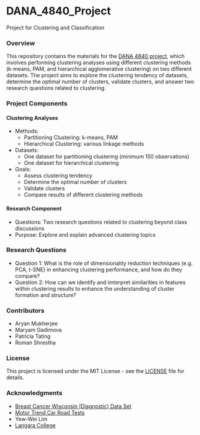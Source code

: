 # DANA_4840_Project
Project for Clustering and Classification

### Overview

This repository contains the materials for the [DANA 4840 project](DANA%204840%20Project%20Details.pdf), which involves
performing clustering analyses using
different clustering methods (k-means, PAM, and hierarchical agglomerative clustering) on two different datasets. The
project aims to explore the clustering tendency of datasets, determine the optimal number of clusters, validate
clusters, and answer two research questions related to clustering.

### Project Components

#### Clustering Analyses

- Methods:
    - Partitioning Clustering: k-means, PAM
    - Hierarchical Clustering: various linkage methods
- Datasets:
    - One dataset for partitioning clustering (minimum 150 observations)
    - One dataset for hierarchical clustering
- Goals:
    - Assess clustering tendency
    - Determine the optimal number of clusters
    - Validate clusters
    - Compare results of different clustering methods

#### Research Component

- Questions: Two research questions related to clustering beyond class discussions
- Purpose: Explore and explain advanced clustering topics

### Research Questions

- Question 1: What is the role of dimensionality reduction techniques (e.g. PCA, t-SNE) in enhancing clustering
  performance, and how do they compare?
- Question 2: How can we identify and imterpret similarities in features within clustering results to enhance the
  understanding of cluster formation and structure?

### Contributors

- Aryan Mukherjee
- Maryam Gadimova
- Patricia Tating
- Roman Shrestha

### License

This project is licensed under the MIT License - see the [LICENSE](LICENSE) file for details.

### Acknowledgments

- [Breast Cancer Wisconsin (Diagnostic) Data Set](https://www.kaggle.com/datasets/uciml/breast-cancer-wisconsin-data)
- [Motor Trend Car Road Tests](https://www.kaggle.com/datasets/ruiromanini/mtcars)
- Yew-Wei Lim
- [Langara College](https://langara.ca)
